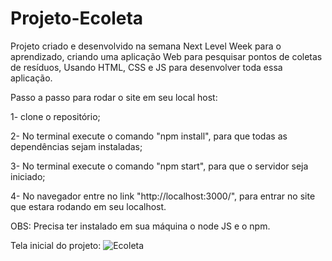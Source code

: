 # Projeto-Ecoleta
Projeto criado e desenvolvido na semana Next Level Week para o aprendizado, criando uma aplicação Web para pesquisar pontos de coletas de resíduos, Usando HTML, CSS e JS para desenvolver toda essa aplicação.

Passo a passo para rodar o site em seu local host:

1- clone o repositório;

2- No terminal execute o comando "npm install", para que todas as dependências sejam instaladas;

3- No terminal execute o comando "npm start", para que o servidor seja iniciado;

4- No navegador entre no link "http://localhost:3000/", para entrar no site que estara rodando em seu localhost.

OBS: Precisa ter instalado em sua máquina o node JS e o npm.

Tela inicial do projeto:
![Ecoleta](https://user-images.githubusercontent.com/51060912/83568793-f73cf280-a4f9-11ea-8ac2-cc0e63470cb2.png)




